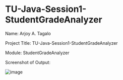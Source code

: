 # TU-Java-Session1-StudentGradeAnalyzer

<p>Name: Arjoy A. Tagalo</p>
<p>Project Title: TU-Java-Session1-StudentGradeAnalyzer</p>
<p>Module: StudentGradeAnalyzer</p>

<p>Screenshot of Output:</p>
<img alt="image" src="https://github.com/user-attachments/assets/9fc70219-1766-4496-9046-644bf4cb1f82"/>



